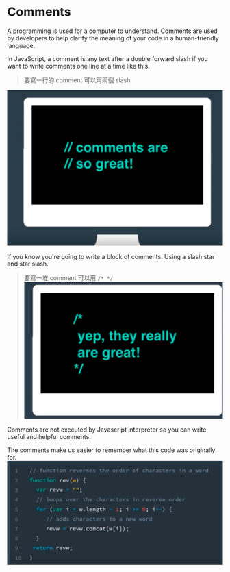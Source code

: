 # Comments
A programming is used for a computer to understand. Comments are used by developers to help clarify the meaning of your code in a human-friendly language.


In JavaScript, a comment is any text after a double forward slash if you want to write comments one line at a time like this.

>要寫一行的 comment 可以用兩個 slash

![](/assets/comments_1.png)

If you know you're going to write a block of comments.
Using a slash star and star slash.

>要寫一堆 comment 可以用 `/* */`
![](/assets/comments_2.png)

Comments are not executed by Javascript interpreter so you can write useful and helpful comments.

The comments make us easier to remember what this code was originally for.
![](/assets/comments_3.png)